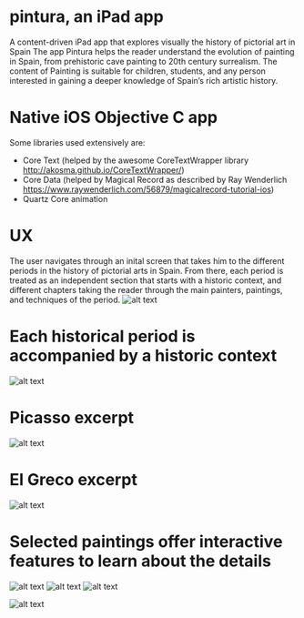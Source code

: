 # pintura, an iPad app
A content-driven iPad app that explores visually the history of pictorial art in Spain
The app Pintura helps the reader understand the evolution of painting in Spain, from prehistoric cave painting to 20th century surrealism. The content of Painting is suitable for children, students, and any person interested in gaining a deeper knowledge of Spain’s rich artistic history.

# Native iOS Objective C app
Some libraries used extensively are:
- Core Text (helped by the awesome CoreTextWrapper library http://akosma.github.io/CoreTextWrapper/)
- Core Data (helped by Magical Record as described by Ray Wenderlich https://www.raywenderlich.com/56879/magicalrecord-tutorial-ios)
- Quartz Core animation

# UX
The user navigates through an inital screen that takes him to the different periods in the history of pictorial arts in Spain. From there, each period is treated as an independent section that starts with a historic context, and different chapters taking the reader through the main painters, paintings, and techniques of the period.
![alt text](https://github.com/daniel-blazquez/pintura/blob/master/collateral%20-%20websites/Pintura%20for%20iPad%20-%20An%20iOS%20app%20about%20the%20history%20of%20painting%20in%20Spain_files/7en.png)

# Each historical period is accompanied by a historic context
![alt text](https://github.com/daniel-blazquez/pintura/blob/master/collateral%20-%20websites/Pintura%20for%20iPad%20-%20An%20iOS%20app%20about%20the%20history%20of%20painting%20in%20Spain_files/1en.png)

# Picasso excerpt
![alt text](https://github.com/daniel-blazquez/pintura/blob/master/collateral%20-%20websites/Pintura%20for%20iPad%20-%20An%20iOS%20app%20about%20the%20history%20of%20painting%20in%20Spain_files/2en.png)

# El Greco excerpt
![alt text](https://github.com/daniel-blazquez/pintura/blob/master/collateral%20-%20websites/Pintura%20for%20iPad%20-%20An%20iOS%20app%20about%20the%20history%20of%20painting%20in%20Spain_files/3en.png)

# Selected paintings offer interactive features to learn about the details
![alt text](https://github.com/daniel-blazquez/pintura/blob/master/collateral%20-%20websites/Pintura%20for%20iPad%20-%20An%20iOS%20app%20about%20the%20history%20of%20painting%20in%20Spain_files/4en.png)
![alt text](https://github.com/daniel-blazquez/pintura/blob/master/collateral%20-%20websites/Pintura%20for%20iPad%20-%20An%20iOS%20app%20about%20the%20history%20of%20painting%20in%20Spain_files/5.png)
![alt text](https://github.com/daniel-blazquez/pintura/blob/master/collateral%20-%20websites/Pintura%20for%20iPad%20-%20An%20iOS%20app%20about%20the%20history%20of%20painting%20in%20Spain_files/6.png)

![alt text](https://github.com/daniel-blazquez/pintura/blob/master/collateral%20-%20websites/Pintura%20for%20iPad%20-%20An%20iOS%20app%20about%20the%20history%20of%20painting%20in%20Spain_files/8en.png)
